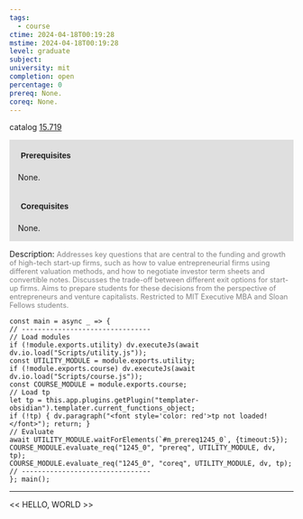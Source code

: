 ```yaml
---
tags:
  - course
ctime: 2024-04-18T00:19:28
mstime: 2024-04-18T00:19:28
level: graduate
subject: 
university: mit
completion: open
percentage: 0
prereq: None.
coreq: None.
---
```


catalog [15.719](http://student.mit.edu/catalog/m15c.html#15.719)

<span style="display: block; padding: 15px; background-color: rgb(100, 100, 100, 0.2);"><font id="m_prereq1245_0" style="display: block; font-family: Arial, sans-serif; font-weight: bold; padding: 5px">Prerequisites</font><br><span id="prereq1245_0">None.</span></span>
<span style="display: block; padding: 15px; background-color: rgb(100, 100, 100, 0.2);"><font id="m_coreq1245_0" style="display: block; font-family: Arial, sans-serif; font-weight: bold; padding: 5px">Corequisites</font><br><span id="coreq1245_0">None.</span></span>

<font style="">Description:</font>
<font style="color: grey; font-size: 0.8rem;">Addresses key questions that are central to the funding and growth of high-tech start-up firms, such as how to value entrepreneurial firms using different valuation methods, and how to negotiate investor term sheets and convertible notes. Discusses the trade-off between different exit options for start-up firms. Aims to prepare students for these decisions from the perspective of entrepreneurs and venture capitalists. Restricted to MIT Executive MBA and Sloan Fellows students.</font>

```dataviewjs
const main = async _ => {
// --------------------------------
// Load modules
if (!module.exports.utility) dv.executeJs(await dv.io.load("Scripts/utility.js"));
const UTILITY_MODULE = module.exports.utility;
if (!module.exports.course) dv.executeJs(await dv.io.load("Scripts/course.js"));
const COURSE_MODULE = module.exports.course;
// Load tp
let tp = this.app.plugins.getPlugin("templater-obsidian").templater.current_functions_object;
if (!tp) { dv.paragraph("<font style='color: red'>tp not loaded!</font>"); return; }
// Evaluate
await UTILITY_MODULE.waitForElements(`#m_prereq1245_0`, {timeout:5});
COURSE_MODULE.evaluate_req("1245_0", "prereq", UTILITY_MODULE, dv, tp);
COURSE_MODULE.evaluate_req("1245_0", "coreq", UTILITY_MODULE, dv, tp);
// --------------------------------
}; main();
```

---

<< HELLO, WORLD >>
